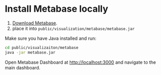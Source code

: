 # Install Metabase locally

1. [Download Metabase](https://www.metabase.com/start/oss/jar).
2. place it into `public/visualization/metabase/metabase.jar`

Make sure you have Java installed and run:
```sh
cd public/visualizaiton/metabase
java -jar metabase.jar
```

Open Metabase Dashboard at [http://localhost:3000](http://localhost:3000) and navigate to the main dashboard.
